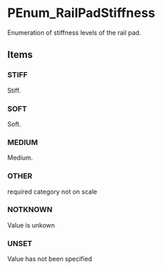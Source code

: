 # PEnum_RailPadStiffness

Enumeration of stiffness levels of the rail pad.<!-- end of definition -->

## Items

### STIFF
Stiff.

### SOFT
Soft.

### MEDIUM
Medium.

### OTHER
required category not on scale

### NOTKNOWN
Value is unkown

### UNSET
Value has not been specified
